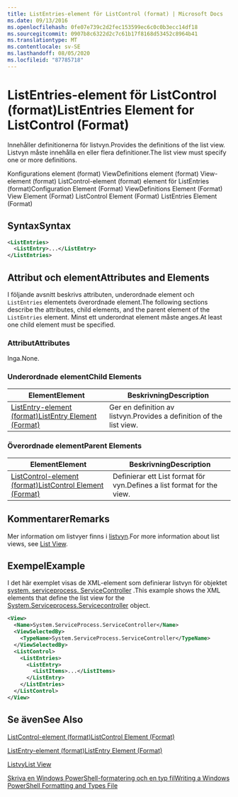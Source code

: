 ```yaml
---
title: ListEntries-element för ListControl (format) | Microsoft Docs
ms.date: 09/13/2016
ms.openlocfilehash: 0fe07e739c2d2fec153599ec6c0c0b3ecc14df18
ms.sourcegitcommit: 0907b8c6322d2c7c61b17f8168d53452c8964b41
ms.translationtype: MT
ms.contentlocale: sv-SE
ms.lasthandoff: 08/05/2020
ms.locfileid: "87785718"
---
```

# <a name="listentries-element-for-listcontrol-format"></a><span data-ttu-id="002b9-102">ListEntries-element för ListControl (format)</span><span class="sxs-lookup"><span data-stu-id="002b9-102">ListEntries Element for ListControl (Format)</span></span>

<span data-ttu-id="002b9-103">Innehåller definitionerna för listvyn.</span><span class="sxs-lookup"><span data-stu-id="002b9-103">Provides the definitions of the list view.</span></span> <span data-ttu-id="002b9-104">Listvyn måste innehålla en eller flera definitioner.</span><span class="sxs-lookup"><span data-stu-id="002b9-104">The list view must specify one or more definitions.</span></span>

<span data-ttu-id="002b9-105">Konfigurations element (format) ViewDefinitions element (format) View-element (format) ListControl-element (format) element för ListEntries (format)</span><span class="sxs-lookup"><span data-stu-id="002b9-105">Configuration Element (Format) ViewDefinitions Element (Format) View Element (Format) ListControl Element (Format) ListEntries Element (Format)</span></span>

## <a name="syntax"></a><span data-ttu-id="002b9-106">Syntax</span><span class="sxs-lookup"><span data-stu-id="002b9-106">Syntax</span></span>

```xml
<ListEntries>
  <ListEntry>...</ListEntry>
</ListEntries>
```

## <a name="attributes-and-elements"></a><span data-ttu-id="002b9-107">Attribut och element</span><span class="sxs-lookup"><span data-stu-id="002b9-107">Attributes and Elements</span></span>

<span data-ttu-id="002b9-108">I följande avsnitt beskrivs attributen, underordnade element och `ListEntries` elementets överordnade element.</span><span class="sxs-lookup"><span data-stu-id="002b9-108">The following sections describe the attributes, child elements, and the parent element of the `ListEntries` element.</span></span> <span data-ttu-id="002b9-109">Minst ett underordnat element måste anges.</span><span class="sxs-lookup"><span data-stu-id="002b9-109">At least one child element must be specified.</span></span>

### <a name="attributes"></a><span data-ttu-id="002b9-110">Attribut</span><span class="sxs-lookup"><span data-stu-id="002b9-110">Attributes</span></span>

<span data-ttu-id="002b9-111">Inga.</span><span class="sxs-lookup"><span data-stu-id="002b9-111">None.</span></span>

### <a name="child-elements"></a><span data-ttu-id="002b9-112">Underordnade element</span><span class="sxs-lookup"><span data-stu-id="002b9-112">Child Elements</span></span>

|<span data-ttu-id="002b9-113">Element</span><span class="sxs-lookup"><span data-stu-id="002b9-113">Element</span></span>|<span data-ttu-id="002b9-114">Beskrivning</span><span class="sxs-lookup"><span data-stu-id="002b9-114">Description</span></span>|
|-------------|-----------------|
|[<span data-ttu-id="002b9-115">ListEntry-element (format)</span><span class="sxs-lookup"><span data-stu-id="002b9-115">ListEntry Element (Format)</span></span>](./listentry-element-for-listcontrol-format.md)|<span data-ttu-id="002b9-116">Ger en definition av listvyn.</span><span class="sxs-lookup"><span data-stu-id="002b9-116">Provides a definition of the list view.</span></span>|

### <a name="parent-elements"></a><span data-ttu-id="002b9-117">Överordnade element</span><span class="sxs-lookup"><span data-stu-id="002b9-117">Parent Elements</span></span>

|<span data-ttu-id="002b9-118">Element</span><span class="sxs-lookup"><span data-stu-id="002b9-118">Element</span></span>|<span data-ttu-id="002b9-119">Beskrivning</span><span class="sxs-lookup"><span data-stu-id="002b9-119">Description</span></span>|
|-------------|-----------------|
|[<span data-ttu-id="002b9-120">ListControl-element (format)</span><span class="sxs-lookup"><span data-stu-id="002b9-120">ListControl Element (Format)</span></span>](./listcontrol-element-format.md)|<span data-ttu-id="002b9-121">Definierar ett List format för vyn.</span><span class="sxs-lookup"><span data-stu-id="002b9-121">Defines a list format for the view.</span></span>|

## <a name="remarks"></a><span data-ttu-id="002b9-122">Kommentarer</span><span class="sxs-lookup"><span data-stu-id="002b9-122">Remarks</span></span>

<span data-ttu-id="002b9-123">Mer information om listvyer finns i [listvyn](./creating-a-list-view.md).</span><span class="sxs-lookup"><span data-stu-id="002b9-123">For more information about list views, see [List View](./creating-a-list-view.md).</span></span>

## <a name="example"></a><span data-ttu-id="002b9-124">Exempel</span><span class="sxs-lookup"><span data-stu-id="002b9-124">Example</span></span>

<span data-ttu-id="002b9-125">I det här exemplet visas de XML-element som definierar listvyn för objektet [system. serviceprocess. ServiceController](/dotnet/api/System.ServiceProcess.ServiceController) .</span><span class="sxs-lookup"><span data-stu-id="002b9-125">This example shows the XML elements that define the list view for the [System.Serviceprocess.Servicecontroller](/dotnet/api/System.ServiceProcess.ServiceController) object.</span></span>

```xml
<View>
  <Name>System.ServiceProcess.ServiceController</Name>
  <ViewSelectedBy>
    <TypeName>System.ServiceProcess.ServiceController</TypeName>
  </ViewSelectedBy>
  <ListControl>
    <ListEntries>
      <ListEntry>
        <ListItems>...</ListItems>
      </ListEntry>
    </ListEntries>
  </ListControl>
</View>
```

## <a name="see-also"></a><span data-ttu-id="002b9-126">Se även</span><span class="sxs-lookup"><span data-stu-id="002b9-126">See Also</span></span>

[<span data-ttu-id="002b9-127">ListControl-element (format)</span><span class="sxs-lookup"><span data-stu-id="002b9-127">ListControl Element (Format)</span></span>](./listcontrol-element-format.md)

[<span data-ttu-id="002b9-128">ListEntry-element (format)</span><span class="sxs-lookup"><span data-stu-id="002b9-128">ListEntry Element (Format)</span></span>](./listentry-element-for-listcontrol-format.md)

[<span data-ttu-id="002b9-129">Listvy</span><span class="sxs-lookup"><span data-stu-id="002b9-129">List View</span></span>](./creating-a-list-view.md)

[<span data-ttu-id="002b9-130">Skriva en Windows PowerShell-formatering och en typ fil</span><span class="sxs-lookup"><span data-stu-id="002b9-130">Writing a Windows PowerShell Formatting and Types File</span></span>](./writing-a-powershell-formatting-file.md)
